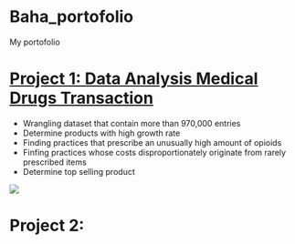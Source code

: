 # Baha_portofolio
My portofolio

# [Project 1: Data Analysis Medical Drugs Transaction](https://github.com/bahategar/WQU-Applied-DS1-dw-project-based)
* Wrangling dataset that contain more than 970,000 entries
* Determine products with high growth rate
* Finding practices that prescribe an unusually high amount of opioids
* Finfing practices whose costs disproportionately originate from rarely prescribed items
* Determine top selling product

![]("https://github.com/bahategar/Baha_portofolio/blob/main/images/P1-fig1.png")

# Project 2: 
